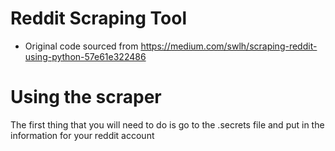 # Reddit Scraping Tool
* Original code sourced from https://medium.com/swlh/scraping-reddit-using-python-57e61e322486


# Using the scraper
The first thing that you will need to do is go to the .secrets file and put in the information for your reddit account